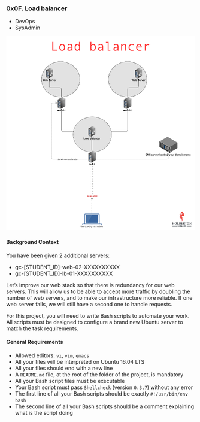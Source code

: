 ### 0x0F. Load balancer
* DevOps
* SysAdmin

![load_balancer](/0x0F-load_balancer/load_balancer.png)

#### Background Context
You have been given 2 additional servers:

*   gc-[STUDENT_ID]-web-02-XXXXXXXXXX
*   gc-[STUDENT_ID]-lb-01-XXXXXXXXXX

Let’s improve our web stack so that there is redundancy for our web servers. This will allow us to be able to accept more traffic by doubling the number of web servers, and to make our infrastructure more reliable. If one web server fails, we will still have a second one to handle requests.

For this project, you will need to write Bash scripts to automate your work. All scripts must be designed to configure a brand new Ubuntu server to match the task requirements.


#### General Requirements
*   Allowed editors: `vi`, `vim`, `emacs`
*   All your files will be interpreted on Ubuntu 16.04 LTS
*   All your files should end with a new line
*   A `README.md` file, at the root of the folder of the project, is mandatory
*   All your Bash script files must be executable
*   Your Bash script must pass `Shellcheck` (version `0.3.7`) without any error
*   The first line of all your Bash scripts should be exactly `#!/usr/bin/env bash`
*   The second line of all your Bash scripts should be a comment explaining what is the script doing

